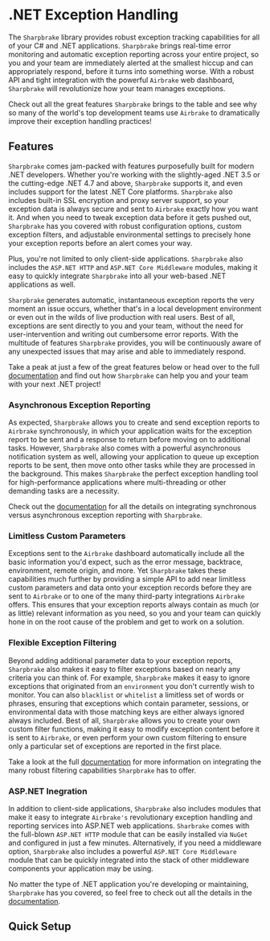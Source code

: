 # .NET Exception Handling

The `Sharpbrake` library provides robust exception tracking capabilities for all of your C# and .NET applications.  `Sharpbrake` brings real-time error monitoring and automatic exception reporting across your entire project, so you and your team are immediately alerted at the smallest hiccup and can appropriately respond, before it turns into something worse.  With a robust API and tight integration with the powerful `Airbrake` web dashboard, `Sharpbrake` will revolutionize how your team manages exceptions.

Check out all the great features `Sharpbrake` brings to the table and see why so many of the world's top development teams use `Airbrake` to dramatically improve their exception handling practices!

## Features

`Sharpbrake` comes jam-packed with features purposefully built for modern .NET developers.  Whether you're working with the slightly-aged .NET 3.5 or the cutting-edge .NET 4.7 and above, `Sharpbrake` supports it, and even includes support for the latest .NET Core platforms.  `Sharpbrake` also includes built-in SSL encryption and proxy server support, so your exception data is always secure and sent to `Airbrake` exactly how you want it.  And when you need to tweak exception data before it gets pushed out, `Sharpbrake` has you covered with robust configuration options, custom exception filters, and adjustable environmental settings to precisely hone your exception reports before an alert comes your way.

Plus, you're not limited to only client-side applications.  `Sharpbrake` also includes the `ASP.NET HTTP` and `ASP.NET Core Middleware` modules, making it easy to quickly integrate `Sharpbrake` into all your web-based .NET applications as well.

`Sharpbrake` generates automatic, instantaneous exception reports the very moment an issue occurs, whether that's in a local development environment or even out in the wilds of live production with real users.  Best of all, exceptions are sent directly to you and your team, without the need for user-intervention and writing out cumbersome error reports.  With the multitude of features `Sharpbrake` provides, you will be continuously aware of any unexpected issues that may arise and able to immediately respond.

Take a peak at just a few of the great features below or head over to the full [documentation](https://github.com/airbrake/sharpbrake) and find out how `Sharpbrake` can help you and your team with your next .NET project!

### Asynchronous Exception Reporting

As expected, `Sharpbrake` allows you to create and send exception reports to `Airbrake` synchronously, in which your application waits for the exception report to be sent and a response to return before moving on to additional tasks.  However, `Sharpbrake` also comes with a powerful asynchronous notification system as well, allowing your application to queue up exception reports to be sent, then move onto other tasks while they are processed in the background.  This makes `Sharpbrake` the perfect exception handling tool for high-performance applications where multi-threading or other demanding tasks are a necessity.

Check out the [documentation](https://github.com/airbrake/sharpbrake#airbrakenotifier) for all the details on integrating synchronous versus asynchronous exception reporting with `Sharpbrake`.

### Limitless Custom Parameters

Exceptions sent to the `Airbrake` dashboard automatically include all the basic information you'd expect, such as the error message, backtrace, environment, remote origin, and more.  Yet `Sharpbrake` takes these capabilities much further by providing a simple API to add near limitless custom parameters and data onto your exception records before they are sent to `Airbrake` or to one of the many third-party integrations `Airbrake` offers.  This ensures that your exception reports always contain as much (or as little) relevant information as you need, so you and your team can quickly hone in on the root cause of the problem and get to work on a solution.

### Flexible Exception Filtering

Beyond adding additional parameter data to your exception reports, `Sharpbrake` also makes it easy to filter exceptions based on nearly any criteria you can think of.  For example, `Sharpbrake` makes it easy to ignore exceptions that originated from an `environment` you don't currently wish to monitor.  You can also `blacklist` or `whitelist` a limitless set of words or phrases, ensuring that exceptions which contain parameter, sessions, or environmental data with those matching keys are either always ignored always included.  Best of all, `Sharpbrake` allows you to create your own custom filter functions, making it easy to modify exception content before it is sent to `Airbrake`, or even perform your own custom filtering to ensure only a particular set of exceptions are reported in the first place.

Take a look at the full [documentation](https://github.com/airbrake/sharpbrake#ignoreenvironments) for more information on integrating the many robust filtering capabilities `Sharpbrake` has to offer.

### ASP.NET Inegration

In addition to client-side applications, `Sharpbrake` also includes modules that make it easy to integrate `Airbrake's` revolutionary exception handling and reporting services into ASP.NET web applications.  `Sharbrake` comes with the full-blown `ASP.NET HTTP` module that can be easily installed via `NuGet` and configured in just a few minutes.  Alternatively, if you need a middleware option, `Sharpbrake` also includes a powerful `ASP.NET Core Middleware` module that can be quickly integrated into the stack of other middleware components your application may be using.

No matter the type of .NET application you're developing or maintaining, `Sharpbrake` has you covered, so feel free to check out all the details in the [documentation](https://github.com/airbrake/sharpbrake#aspnet-integration).

## Quick Setup

### 
